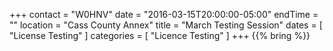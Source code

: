 +++
contact = "W0HNV"
date = "2016-03-15T20:00:00-05:00"
endTime = ""
location = "Cass County Annex"
title = "March Testing Session"
dates = [ "License Testing" ]
categories = [ "Licence Testing" ]
+++
{{% bring %}}
